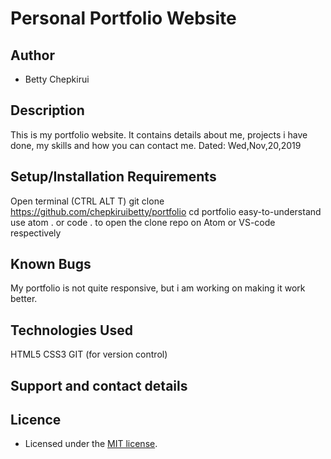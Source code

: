 # Personal Portfolio Website

## Author

- Betty Chepkirui

## Description

This is my portfolio website. It contains details about me, projects i have done, my skills and how you can contact me. Dated: Wed,Nov,20,2019

## Setup/Installation Requirements

Open terminal (CTRL ALT T)
git clone https://github.com/chepkiruibetty/portfolio
cd portfolio
easy-to-understand
use atom . or code . to open the clone repo on Atom or VS-code respectively

## Known Bugs

My portfolio is not quite responsive, but i am working on making it work better.

## Technologies Used

HTML5
CSS3
GIT (for version control)

## Support and contact details

## Licence

- Licensed under the  [MIT license](LICENSE).

